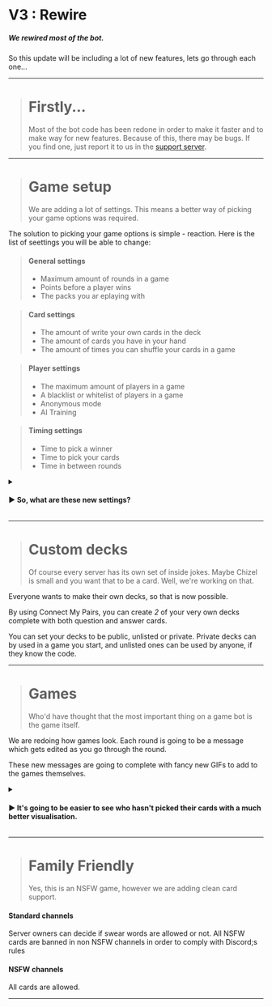 # V3 : Rewire
##### *We rewired most of the bot.*

So this update will be including a lot of new features, lets go through each one...

---

> **Firstly...** 
> ====
> Most of the bot code has been redone in order to make it faster and to make way for new features.
> Because of this, there may be bugs. If you find one, just report it to us in the [support server](https://discord.gg/bPaNnxe).

---

> **Game setup** 
> ====
> We are adding a lot of settings. This means a better way of picking your game options was required. 

The solution to picking your game options is simple - reaction.
Here is the list of seettings you will be able to change:
> #### General settings
> - Maximum amount of rounds in a game
> - Points before a player wins
> - The packs you ar eplaying with

> #### Card settings
> - The amount of write your own cards in the deck
> - The amount of cards you have in your hand
> - The amount of times you can shuffle your cards in a game

> #### Player settings
> - The maximum amount of players in a game
> - A blacklist or whitelist of players in a game
> - Anonymous mode
> - AI Training

> #### Timing settings
> - Time to pick a winner
> - Time to pick your cards
> - Time in between rounds

<details>
  <summary>
    <h4> ▶ So, what are these new settings?</h4>
  </summary>
  <br>
  <b>Write your own cards</b> - Let you type your own response to a question<br>
  <b>Cards in hand</b> - The amount of cards you get to choose from<br>
  <b>Shuffles</b> - How many times a player can get rid of all of their cards and get new ones. In a game, you can type <code>$shuffle</code><br>
  <b>Maximum players in a game</b> - Limits how many people can join your game<br>
  <b>Blacklist / Whitelist</b> - Lets specific people play only, or doesn't allow certain people to play<br>
  <b>Anonymous mode</b> - Hides the winner of each round, and doesn't show the leaderboard until the end<br>
  <b>AI Training</b> - Allows us to look at the winners of each game to train a bot to play
</details>

---

> **Custom decks** 
> ====
> Of course every server has its own set of inside jokes. Maybe Chizel is small and you want that to be a card.
> Well, we're working on that.

Everyone wants to make their own decks, so that is now possible.

By using Connect My Pairs, you can create *2* of your very own decks complete with both question and answer cards.

You can set your decks to be public, unlisted or private. Private decks can by used in a game you start, and unlisted ones can be used by anyone, if they know the code.

---

> **Games** 
> ====
> Who'd have thought that the most important thing on a game bot is the game itself.

We are redoing how games look. Each round is going to be a message which gets edited as you go through the round.

These new messages are going to complete with fancy new GIFs to add to the games themselves.

<details>
  <summary>
    <h4> ▶ It's going to be easier to see who hasn't picked their cards with a much better visualisation.</h4>
  </summary>
  <code>✅</code> Pineapplefan<br>
  <code>❌</code> Minion3665<br>
  <code>✅</code> TheCodedProf<br>
</details>

---


> **Family Friendly** 
> ====
> Yes, this is an NSFW game, however we are adding clean card support.

#### Standard channels
Server owners can decide if swear words are allowed or not. All NSFW cards are banned in non NSFW channels in order to comply with Discord;s rules
#### NSFW channels
All cards are allowed.

---
